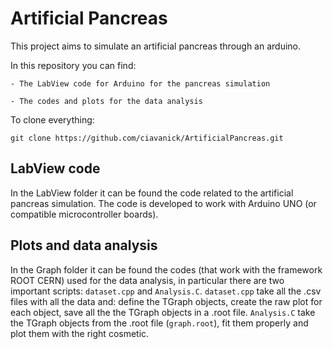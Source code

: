 # Artificial Pancreas
This project aims to simulate an artificial pancreas through an arduino.

In this repository you can find:

    - The LabView code for Arduino for the pancreas simulation

    - The codes and plots for the data analysis  


To clone everything:

`git clone https://github.com/ciavanick/ArtificialPancreas.git`

## LabView code
In the LabView folder it can be found the code related to the artificial pancreas simulation.
The code is developed to work with Arduino UNO (or compatible microcontroller boards).

## Plots and data analysis
In the Graph folder it can be found the codes (that work with the framework ROOT CERN) used for the data analysis, in particular there are two important scripts: `dataset.cpp` and `Analysis.C`.
`dataset.cpp` take all the .csv files with all the data and: define the TGraph objects, create the raw plot for each object, save all the the TGraph objects in a .root file.
`Analysis.C` take the TGraph objects from the .root file (`graph.root`), fit them properly and plot them with the right cosmetic.
